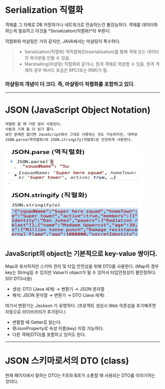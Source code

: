 # Serialization 직렬화

객체를 그 자체로 DB 저장하거나 네트워크로 전송하는건 불강능하다.
객체를 데이터화 하는게 필요하고 이것을 *Serialization(직렬화)*라 부른다.

직렬화와 마샬링은 거의 같지만, JAVA에서는 마샬링이 특수하다.
>* Serialization(직렬화)
> 역직렬화(Deserialization)를 통해 객체 또는 데이터의 복사본을 만들 수 있음.
>* Marshalling(마샬링)
>직렬화와 같거나, 원격 객체로 복원할 수 있음. 원격 객체의 경우 메서드 호출은 RPC(또는 RMI)가 됨.
### 마샬링의 개념이 더 크다. 즉, 마샬링이 직렬화를 포함하고 있다.
---------------------------------------
# JSON (JavaScript Object Notation)
    직렬화 할 때 가장 많이 사용된다.
    사람과 기계 둘 다 읽기 좋다.
    보안 문제만 없다면 JavaScript에서 그대로 사용하는 것도 가능하지만, 대부분 JSON.parse(역직렬화)와 JSON.stringify(직렬화)로 안전하게 사용한다.
<img src="/IMG/직렬화.png" width="450px" height="300px"></img>

## JavaScript의 object는 기본적으로 key-value 쌍이다.
Map과 유사하지만 스키마 관리 및 타입 안전성을 위해 DTO를 사용한다.
(Map의 경우 key는 String일 수 있지만 Value가 object가 될 수 있어서 타입안정성이 불안정하다. SO! DTO사용)

- 생성: DTO (Java 세계) → 변환기 → JSON 문자열
- 해석: JSON 문자열 → 변환기 → DTO (Java 세계)

여기서 변환기는 _Jackson_ 가 유명하다.
(프로젝트 생성시 Web 의존성을 추가해주면 자동으로 라이브러리가 추가된다.)
* 변활할 때 Getter로 읽는다.
* @JsonProperty로 속성 이름(key) 지정 가능하다.
* 다른 객체(DTO)를 포함하고 있어도 된다.
---------------------------------------
# JSON 스키마로서의 DTO (class)
현재 페이지에서 말하는 DTO는 F/E와 B/E가 소통할 때 사용되는 DTO를 이야기하는 것이다.
